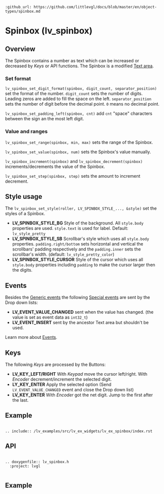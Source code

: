 ```eval_rst
:github_url: https://github.com/littlevgl/docs/blob/master/en/object-types/spinbox.md
```
# Spinbox (lv_spinbox)

## Overview
The Spinbox contains a number as text which can be increased or decreased by *Keys* or API functions. 
The Spinbox is a modified [Text area](/object-types/ta).

### Set format
`lv_spinbox_set_digit_format(spinbox, digit_count, separator_position)` set the format of the number. 
`digit_count` sets the number of digits. Leading zeros are added to fill the space on the left. 
`separator_position` sets the number of digit before the decimal point. `0` means no decimal point.

`lv_spinbox_set_padding_left(spinbox, cnt)` add `cnt` "space" characters between the sign an the most left digit.

### Value and ranges
`lv_spinbox_set_range(spinbox, min, max)` sets the range of the Spinbox.

`lv_spinbox_set_value(spinbox, num)` sets the Spinbox's value manually. 

`lv_spinbox_increment(spinbox)` and `lv_spinbox_decrement(spinbox)` increments/decrements the value of the Spinbox. 

`lv_spinbox_set_step(spinbox, step)` sets the amount to increment decrement.


## Style usage

The `lv_spinbox_set_style(roller, LV_SPINBOX_STYLE_..., &style)` set the styles of a Spinbox.

- **LV_SPINBOX_STYLE_BG** Style of the background. All `style.body` properties are used. `style.text` is used for label. Default: `lv_style_pretty`
- **LV_SPINBOX_STYLE_SB** Scrollbar's style which uses all `style.body` properties. `padding.right/bottom` sets horizontal and vertical the scrollbars' padding respectively and the `padding.inner` sets the scrollbar's width. (default: `lv_style_pretty_color`)
- **LV_SPINBOX_STYLE_CURSOR** Style of the cursor which uses all `style.body` properties including `padding` to make the cursor larger then the digits. 


## Events
Besides the [Generic events](/overview/event.html#generic-events) the following [Special events](/overview/event.html#special-events) are sent by the Drop down lists:
- **LV_EVENT_VALUE_CHANGED** sent when the value has changed. (the value is set as event data as `int32_t`)
- **LV_EVENT_INSERT** sent by the ancestor Text area but shouldn't be used.

Learn more about [Events](/overview/event).

## Keys
The following *Keys* are processed by the Buttons:
- **LV_KEY_LEFT/RIGHT** With *Keypad* move the cursor left/right. With *Encoder* decrement/increment the selected digit. 
- **LY_KEY_ENTER** Apply the selected option (Send `LV_EVENT_VALUE_CHANGED` event and close the Drop down list) 
- **LV_KEY_ENTER** With *Encoder* got the net digit. Jump to the first after the last. 


## Example

```eval_rst

.. include:: /lv_examples/src/lv_ex_widgets/lv_ex_spinbox/index.rst

```

## API 

```eval_rst

.. doxygenfile:: lv_spinbox.h
  :project: lvgl
        
```
## Example
